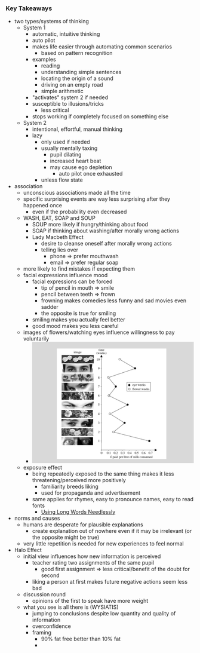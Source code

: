 ### Key Takeaways
+ two types/systems of thinking
	+ System 1
		+ automatic, intuitive thinking
		+ auto pilot
		+ makes life easier through automating common scenarios
			+ based on pattern recognition
		+ examples
			+ reading
			+ understanding simple sentences
			+ locating the origin of a sound
			+ driving on an empty road
			+ simple arithmetic
		+ "activates" system 2 if needed
		+ susceptible to illusions/tricks
			+ less critical
		+ stops working if completely focused on something else
	+ System 2
		+ intentional, effortful, manual thinking
		+ lazy
			+ only used if needed
			+ usually mentally taxing
				+ pupil dilating
				+ increased heart beat
				+ may cause ego depletion
					+ auto pilot once exhausted
			+ unless flow state
+ association
	+ unconscious associations made all the time
	+ specific surprising events are way less surprising after they happened once
		+ even if the probability even decreased
	+ WASH, EAT, SOAP and SOUP
		+ SOUP more likely if hungry/thinking about food
		+ SOAP if thinking about washing/after morally wrong actions
		+ Lady Macbeth Effect
			+ desire to cleanse oneself after morally wrong actions
			+ telling lies over 
				+ phone => prefer mouthwash
				+ email => prefer regular soap
	+ more likely to find mistakes if expecting them
	+ facial expressions influence mood
		+ facial expressions can be forced
			+ tip of pencil in mouth => smile
			+ pencil between teeth => frown
			+ frowning makes comedies less funny and sad movies even sadder
			+ the opposite is true for smiling
		+ smiling makes you actually feel better
		+ good mood makes you less careful
	+ images of flowers/watching eyes influence willingness to pay voluntarily
		+ ![](z_images/Pasted%20image%2020240204115620.png)
	+ exposure effect
		+ being repeatedly exposed to the same thing makes it less threatening/perceived more positively
			+ familiarity breeds liking
			+ used for propaganda and advertisement
		+ same applies for rhymes, easy to pronounce names, easy to read fonts
			+ [Using Long Words Needlessly](Using%20Long%20Words%20Needlessly.md)
+ norms and causes
	+ humans are desperate for plausible explanations
		+ create explanation out of nowhere even if it may be irrelevant (or the opposite might be true)
	+ very little repetition is needed for new experiences to feel normal
+ Halo Effect
	+ initial view influences how new information is perceived
		+ teacher rating two assignments of the same pupil
			+ good first assignment => less critical/benefit of the doubt for second
		+ liking a person at first makes future negative actions seem less bad
	+ discussion round
		+ opinions of the first to speak have more weight
	+ what you see is all there is (WYSIATIS)
		+ jumping to conclusions despite low quantity and quality of information 
		+ overconfidence
		+ framing
			+ 90% fat free better than 10% fat
			+ 
